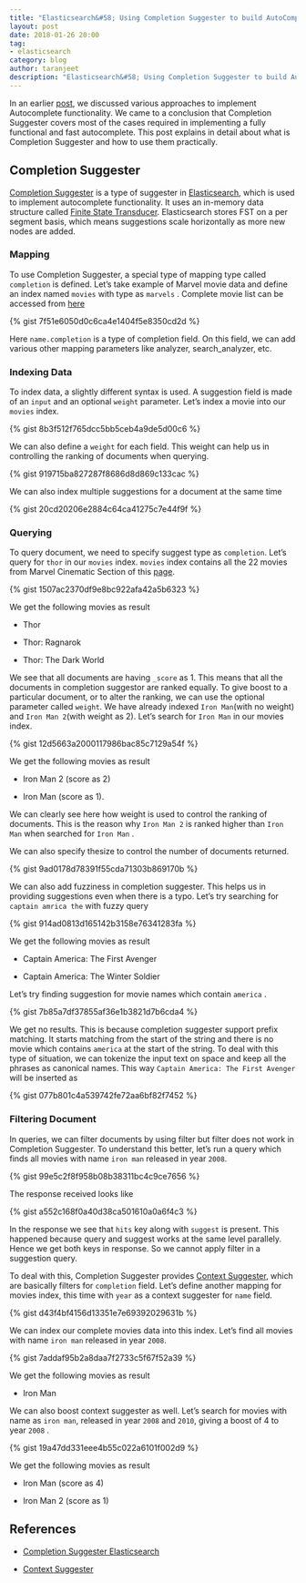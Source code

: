 ```yaml
---
title: "Elasticsearch&#58; Using Completion Suggester to build AutoComplete"
layout: post
date: 2018-01-26 20:00
tag:
- elasticsearch
category: blog
author: taranjeet
description: "Elasticsearch&#58; Using Completion Suggester to build AutoComplete"
---
```


In an earlier [post](/elasticsearch-autocomplete/), we discussed various approaches to implement Autocomplete functionality. We came to a conclusion that Completion Suggester covers most of the cases required in implementing a fully functional and fast autocomplete. This post explains in detail about what is Completion Suggester and how to use them practically.

## Completion Suggester

[Completion Suggester](https://www.elastic.co/guide/en/elasticsearch/reference/current/search-suggesters-completion.html) is a type of suggester in [Elasticsearch](https://www.elastic.co/products/elasticsearch), which is used to implement autocomplete functionality. It uses an in-memory data structure called [Finite State Transducer](https://en.wikipedia.org/wiki/Finite-state_transducer). Elasticsearch stores FST on a per segment basis, which means suggestions scale horizontally as more new nodes are added.

### Mapping

To use Completion Suggester, a special type of mapping type called `completion` is defined. Let’s take example of Marvel movie data and define an index named `movies` with type as `marvels` . Complete movie list can be accessed from [here](https://github.com/taranjeet/data/blob/master/marvel_movies_v2.json)

{% gist 7f51e6050d0c6ca4e1404f5e8350cd2d %}

Here `name.completion` is a type of completion field. On this field, we can add various other mapping parameters like analyzer, search_analyzer, etc.

### Indexing Data

To index data, a slightly different syntax is used. A suggestion field is made of an `input` and an optional `weight` parameter. Let’s index a movie into our `movies` index.

{% gist 8b3f512f765dcc5bb5ceb4a9de5d00c6 %}

We can also define a `weight` for each field. This weight can help us in controlling the ranking of documents when querying.

{% gist 919715ba827287f8686d8d869c133cac %}

We can also index multiple suggestions for a document at the same time

{% gist 20cd20206e2884c64ca41275c7e44f9f %}

### Querying

To query document, we need to specify suggest type as `completion`. Let’s query for `thor` in our `movies` index. `movies` index contains all the 22 movies from Marvel Cinematic Section of this [page](http://marvel.com/movies/all).

{% gist 1507ac2370df9e8bc922afa42a5b6323 %}

We get the following movies as result

* Thor

* Thor: Ragnarok

* Thor: The Dark World

We see that all documents are having `_score` as 1. This means that all the documents in completion suggestor are ranked equally. To give boost to a particular document, or to alter the ranking, we can use the optional parameter called `weight`. We have already indexed `Iron Man`(with no weight) and `Iron Man 2`(with weight as 2). Let’s search for `Iron Man` in our movies index.

{% gist 12d5663a2000117986bac85c7129a54f %}

We get the following movies as result

* Iron Man 2 (score as 2)

* Iron Man (score as 1).

We can clearly see here how weight is used to control the ranking of documents. This is the reason why `Iron Man 2` is ranked higher than `Iron Man` when searched for `Iron Man` .

We can also specify thesize to control the number of documents returned.

{% gist 9ad0178d78391f55cda71303b869170b %}

We can also add fuzziness in completion suggester. This helps us in providing suggestions even when there is a typo. Let’s try searching for `captain amrica the` with fuzzy query

{% gist 914ad0813d165142b3158e76341283fa %}

We get the following movies as result

* Captain America: The First Avenger

* Captain America: The Winter Soldier

Let’s try finding suggestion for movie names which contain `america` .

{% gist 7b85a7df37855af36e1b3821d7b6cda4 %}

We get no results. This is because completion suggester support prefix matching. It starts matching from the start of the string and there is no movie which contains `america` at the start of the string. To deal with this type of situation, we can tokenize the input text on space and keep all the phrases as canonical names. This way `Captain America: The First Avenger` will be inserted as

{% gist 077b801c4a539742fe72aa6bf82f7452 %}

### Filtering Document

In queries, we can filter documents by using filter but filter does not work in Completion Suggester. To understand this better, let’s run a query which finds all movies with name `iron man` released in year `2008`.

{% gist 99e5c2f8f958b08b38311bc4c9ce7656 %}

The response received looks like

{% gist a552c168f0a40d38ca501610a0a6f4c3 %}

In the response we see that `hits` key along with `suggest` is present. This happened because query and suggest works at the same level parallely. Hence we get both keys in response. So we cannot apply filter in a suggestion query.

To deal with this, Completion Suggester provides [Context Suggester](https://www.elastic.co/guide/en/elasticsearch/reference/6.1/suggester-context.html), which are basically filters for `completion` field. Let’s define another mapping for movies index, this time with `year` as a context suggester for `name` field.

{% gist d43f4bf4156d13351e7e69392029631b %}

We can index our complete movies data into this index. Let’s find all movies with name `iron man` released in year `2008`.

{% gist 7addaf95b2a8daa7f2733c5f67f52a39 %}

We get the following movies as result

* Iron Man

We can also boost context suggester as well. Let’s search for movies with name as `iron man`, released in year `2008` and `2010`, giving a boost of 4 to year `2008` .

{% gist 19a47dd331eee4b55c022a6101f002d9 %}

We get the following movies as result

* Iron Man (score as 4)

* Iron Man 2 (score as 1)

## References

* [Completion Suggester Elasticsearch](https://www.elastic.co/guide/en/elasticsearch/reference/current/search-suggesters-completion.html)

* [Context Suggester](https://www.elastic.co/guide/en/elasticsearch/reference/6.1/suggester-context.html)
